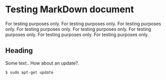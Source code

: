 # Testing MarkDown document

For testing purposes only.
For testing purposes only.
For testing purposes only.
For testing purposes only.
For testing purposes only.
For testing purposes only.
For testing purposes only.
For testing purposes only.

## Heading

Some text..
How about an update?.

	$ sudo apt-get update
